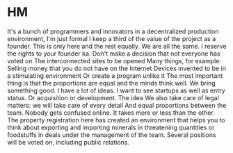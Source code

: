 # HM
It's a bunch of programmers and innovators in a decentralized production environment, I'm just formal     I keep a third of the value of the project as a founder. This is only here and the rest equally. We are all the same. I reserve the rights to your founder ka.     Don't make a decision that not everyone has voted on     The interconnected sites to be opened     Many things, for example: Selling money that you do not have on the Internet     Devices invented to be in a stimulating environment     Or create a program unlike it     The most important thing is that the proportions are equal and the minds think well.  We bring something good.  I have a lot of ideas.  I want to see startups as well as entry status.  Or acquisition or development.  The idea     We also take care of legal matters: we will take care of every detail     And equal proportions between the team.  Nobody gets confused online.  It takes more or less than the other.  The property registration here has created an environment that helps you to think about exporting and importing minerals in threatening quantities or foodstuffs in deals under the management of the team. Several positions will be voted on, including public relations.
